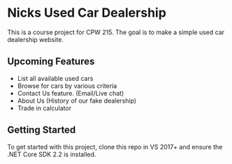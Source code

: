 # Nicks Used Car Dealership
This is a course project for CPW 215. The goal is to make a simple used car dealership website.

## Upcoming Features
- List all available used cars 
- Browse for cars by various criteria
- Contact Us feature. (Email/Live chat)
- About Us (History of our fake dealership)
- Trade in calculator

## Getting Started
To get started with this project, clone this repo in VS 2017+ and ensure the .NET Core SDK 2.2 is installed.
